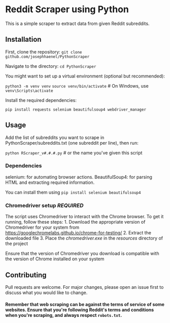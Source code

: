 # Reddit Scraper using Python

This is a simple scraper to extract data from given Reddit subreddits.

## Installation

First, clone the repository: `git clone github.com/josephhaenel/PythonScraper`

Navigate to the directory: 
`cd PythonScraper`

You might want to set up a virtual environment (optional but recommended):

`python3 -m venv venv`
`source venv/bin/activate`  # On Windows, use `venv\Scripts\activate`

Install the required dependencies:

`pip install requests selenium beautifulsoup4 webdriver_manager`

## Usage

Add the list of subreddits you want to scrape in PythonScraper/subreddits.txt (one subreddit per line), then run:

`python RScraper_v#.#.#.py` # or the name you've given this script

### Dependencies

selenium: for automating browser actions.
BeautifulSoup4: for parsing HTML and extracting required information.

You can install them using `pip install selenium beautifulsoup4`

### Chromedriver setup *REQUIRED*

The script uses Chromedriver to interact with the Chrome browser. To get it running, follow these steps:
    1. Download the appropriate version of Chromedriver for your system from https://googlechromelabs.github.io/chrome-for-testing/
    2. Extract the downloaded file
    3. Place the *chromedriver.exe* in the *resources* directory of the project

Ensure that the version of Chromedriver you download is compatible with the version of Chrome installed on your system

## Contributing

Pull requests are welcome. For major changes, please open an issue first to discuss what you would like to change.


#### Remember that web scraping can be against the terms of service of some websites. Ensure that you're following Reddit's terms and conditions when you're scraping, and always respect `robots.txt`.
